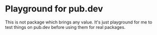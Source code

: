 # Playground for pub.dev

This is not package which brings any value. It's just playground for me to test things on pub.dev before using them for real packages.